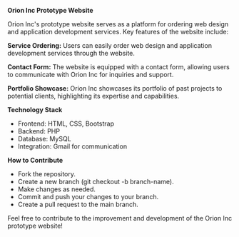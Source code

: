 **Orion Inc Prototype Website**

Orion Inc's prototype website serves as a platform for ordering web design and application development services. Key features of the website include:

**Service Ordering:** Users can easily order web design and application development services through the website.

**Contact Form:** The website is equipped with a contact form, allowing users to communicate with Orion Inc for inquiries and support.

**Portfolio Showcase:** Orion Inc showcases its portfolio of past projects to potential clients, highlighting its expertise and capabilities.

**Technology Stack**
- Frontend: HTML, CSS, Bootstrap
- Backend: PHP
- Database: MySQL
- Integration: Gmail for communication

**How to Contribute**
- Fork the repository.
- Create a new branch (git checkout -b branch-name).
- Make changes as needed.
- Commit and push your changes to your branch.
- Create a pull request to the main branch.

Feel free to contribute to the improvement and development of the Orion Inc prototype website!

